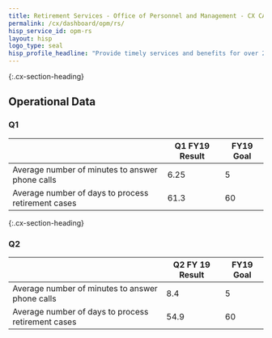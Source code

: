 ```yaml
---
title: Retirement Services - Office of Personnel and Management - CX CAP Goal Dashboard
permalink: /cx/dashboard/opm/rs/
hisp_service_id: opm-rs
layout: hisp
logo_type: seal
hisp_profile_headline: "Provide timely services and benefits for over 2.6 million Federal retirees and survivors"
---
```


{:.cx-section-heading}
## Operational Data

### Q1

|                                                    | Q1 FY19 Result | FY19 Goal |
|----------------------------------------------------|----------------|-----------|
| Average number of minutes to answer phone calls    | 6.25           | 5         |
| Average number of days to process retirement cases | 61.3           | 60        |

{:.cx-section-heading}

### Q2 

|                                                    | Q2 FY 19 Result | FY19 Goal |
|----------------------------------------------------|-----------------|-----------|
| Average number of minutes to answer phone calls    |  8.4            | 5         |
| Average number of days to process retirement cases | 54.9            | 60        |

